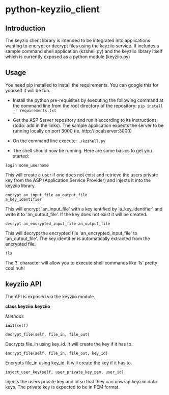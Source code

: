 python-keyziio_client
=============

Introduction
------------

The keyzio client library is intended to be integrated into applications wanting to encrypt or decrypt files using the keyziio service.
It includes a sample command shell application (kzshell.py) and the keyziio library itself which is currently exposed as a python module (keyziio.py)

Usage
-----
You need pip installed to install the requirements.  You can google this for yourself it will be fun.

* Install the python pre-requisites by executing the following command at the command line from the root directory of the repository:
<code>pip install -r requirements.txt</code>

* Get the ASP Server repository and run it according to its instructions (todo: add in the links).  The sample application expects the server to be running locally on port 3000 (ie. http://localserver:3000)

* On the command line execute:
<code>./kzshell.py</code>

* The shell should now be running.  Here are some basics to get you started:

<code>login some_username</code>

This will create a user if one does not exist and retrieve the users private key from the ASP (Application Service Provider) and injects it into the keyziio library.

<code>encrypt an_input_file an_output_file a_key_identifier</code>

This will encrypt 'an_input_file' with a key ientified by 'a_key_identifier' and write it to 'an_output_file'.  If the key does not exist it will be created.

<code>decrypt an_encrypted_input_file an_output_file</code>

This will decrypt the encrypted file 'an_encrypted_input_file' to 'an_output_file'. The key identifier is automatically extracted from the encrypted file.

<code>!ls</code>

The '!' character will allow you to execute shell commands like 'ls' pretty cool huh!

keyziio API
----------

The API is exposed via the keyziio module.

**class keyziio.keyziio** 

*Methods*

<code>__init__(self)</code>

<code>decrypt_file(self, file_in, file_out)</code>

Decrypts file_in using key_id.  It will create the key if it has to.

<code>encrypt_file(self, file_in, file_out, key_id)</code>

Encrypts file_in using key_id.  It will create the key if it has to.

<code>inject_user_key(self, user_private_key_pem, user_id)</code>

Injects the users private key and id so that they can unwrap keyziio data keys.
The private key is expected to be in PEM format.



